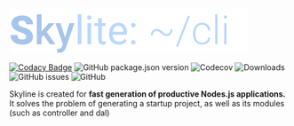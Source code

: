 ![Skylite logo](https://github.com/SlDo/skylite-cli/blob/main/skylite.png?raw=true)

[![Codacy Badge](https://api.codacy.com/project/badge/Grade/7088018572284836b2d8a9cd8144e286)](https://app.codacy.com/gh/SlDo/skylite-cli?utm_source=github.com&utm_medium=referral&utm_content=SlDo/skylite-cli&utm_campaign=Badge_Grade)
![GitHub package.json version](https://img.shields.io/github/package-json/v/sldo/skylite-cli)
![Codecov](https://img.shields.io/codecov/c/gh/SlDo/skylite-cli)
![Downloads](https://img.shields.io/npm/dt/skylite)
![GitHub issues](https://img.shields.io/github/issues/sldo/skylite-cli) 
![GitHub](https://img.shields.io/github/license/sldo/skylite-cli?color=#1BCC1B)

Skyline is created for **fast generation of productive Nodes.js applications.** It solves the problem of generating a startup project, as well as its modules (such as controller and dal)

